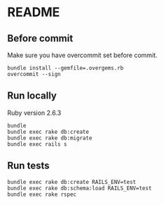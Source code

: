 # README

## Before commit

Make sure you have overcommit set before commit.

```
bundle install --gemfile=.overgems.rb
overcommit --sign
```

## Run locally

Ruby version 2.6.3

```
bundle
bundle exec rake db:create
bundle exec rake db:migrate
bundle exec rails s
```

## Run tests

```
bundle exec rake db:create RAILS_ENV=test
bundle exec rake db:schema:load RAILS_ENV=test
bundle exec rake rspec
```
